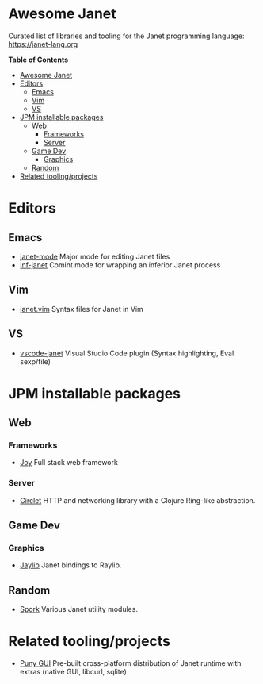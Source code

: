 # Awesome Janet

Curated list of libraries and tooling for the Janet programming
language: https://janet-lang.org

<!-- markdown-toc start - Don't edit this section. Run M-x markdown-toc-refresh-toc -->
**Table of Contents**

- [Awesome Janet](#awesome-janet)
- [Editors](#editors)
    - [Emacs](#emacs)
    - [Vim](#vim)
    - [VS](#vs)
- [JPM installable packages](#jpm-installable-packages)
    - [Web](#web)
        - [Frameworks](#frameworks)
        - [Server](#server)
    - [Game Dev](#game-dev)
        - [Graphics](#graphics)
    - [Random](#random)
- [Related tooling/projects](#related-toolingprojects)

<!-- markdown-toc end -->

# Editors

## Emacs

- [janet-mode](https://github.com/ALSchwalm/janet-mode) Major mode for
editing Janet files
- [inf-janet](https://github.com/velkyel/inf-janet) Comint mode for
wrapping an inferior Janet process

## Vim

- [janet.vim](https://github.com/janet-lang/janet.vim) Syntax files for Janet in Vim

## VS

- [vscode-janet](https://github.com/janet-lang/vscode-janet) Visual
Studio Code plugin (Syntax highlighting, Eval sexp/file)

# JPM installable packages

## Web

### Frameworks

- [Joy](https://github.com/joy-framework/joy) Full stack web framework

### Server

- [Circlet](https://github.com/janet-lang/circlet) HTTP and networking
library with a Clojure Ring-like abstraction.

## Game Dev

### Graphics

- [Jaylib](https://github.com/janet-lang/jaylib) Janet bindings to Raylib.

## Random

- [Spork](https://github.com/janet-lang/spork) Various Janet utility modules.

# Related tooling/projects

- [Puny GUI](https://github.com/ahungry/puny-gui) Pre-built
cross-platform distribution of Janet runtime with extras (native GUI,
libcurl, sqlite)

